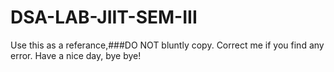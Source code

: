 ﻿# DSA-LAB-JIIT-SEM-III
Use this as a referance,###DO NOT bluntly copy.
Correct me if you find any error.
Have a  nice day, bye bye!
